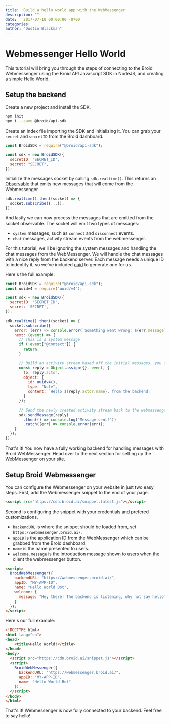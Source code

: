 ```yaml
---
title:  Build a hello world app with the WebMessenger
description: ""
date:   2017-07-10 00:00:00 -0700
categories:
author: "Dustin Blackman"
---
```


# Webmessenger Hello World

This tutorial will bring you through the steps of connecting to the Broid Webmessenger using the Broid API Javascript SDK in NodeJS, and creating a simple Hello World.

## Setup the backend

Create a new project and install the SDK.

```bash
npm init
npm i --save @broid/api-sdk
```

Create an index file importing the SDK and initializing it. You can grab your `secret` and `secretID` from the Broid dashboard.

```javascript
const BroidSDK = require("@broid/api-sdk");

const sdk = new BroidSDK({
  secretID: "SECRET_ID",
  secret: "SECRET",
});

```

Initialize the messages socket by calling `sdk.realtime()`. This returns an [Observable](http://reactivex.io/documentation/observable.html) that emits new messages that will come from the Webmessenger.

```javascript
sdk.realtime().then((socket) => {
  socket.subscribe({...});
});
```

And lastly we can now process the messages that are emitted from the socket observable. The socket will emit two types of messages:
- `system` messages, such as `connect` and `disconnect` events.
- `chat` messages, activity stream events from the webmessenger.

For this tutorial, we'll be ignoring the system messages and handling the chat messages from the WebMessenger. We will handle the chat messages with a nice reply from the backend server. Each message needs a unique ID to indentity it, so we've included [uuid](https://www.npmjs.com/package/uuid) to generate one for us.

Here's the full example:

```javascript
const BroidSDK = require("@broid/api-sdk");
const uuidv4 = require("uuid/v4");

const sdk = new BroidSDK({
  secretID: 'SECRET_ID',
  secret: 'SECRET',
});

sdk.realtime().then((socket) => {
  socket.subscribe({
    error: (err) => console.error(`Something went wrong: ${err.message}`),
    next: (event) => {
      // This is a system message
      if (!event["@context"]) {
        return;
      }

      // Build an activity stream based off the initial messages, you can also build a fresh activity stream if you wish.
      const reply = Object.assign({}, event, {
        to: reply.actor,
        object: {
          id: uuidv4(),
          type: "Note",
          content: `Hello ${reply.actor.name}, from the backend!`
        }
      });

      // Send the newly created activity stream back to the webmessenger.
      sdk.sendMessage(reply)
        .then(() => console.log("Message sent!"))
        .catch((err) => console.error(err));
    }
  });
});
```

That's it! You now have a fully working backend for handling messages with Broid WebMessenger. Head over to the next section for setting up the WebMessenger on your site.


## Setup Broid Webmessenger

You can configure the Webmessenger on your website in just two easy steps. First, add the Webmessenger snippet to the end of your page.

```html
<script src="https://cdn.broid.ai/snippet.latest.js"></script>
```

Second is configuring the snippet with your credentials and prefered customizations.

- `backendURL` is where the snippet should be loaded from, set `https://webmessenger.broid.ai/`.
- `appID` is the application ID from the WebMessenger which can be grabbed from the Broid dashboard.
- `name` is the name presented to users.
- `welcome.message` is the introduction message shown to users when the client the webmessenger button.

```html
<script>
  BroidWebMessenger({
    backendURL: "https://webmessenger.broid.ai/",
    appID: "MY-APP-ID",
    name: "Hello World Bot",
    welcome: {
      message: "Hey there! The backend is listening, why not say hello?"
    }
  });
</script>
```

Here's our full example:

```html
<!DOCTYPE html>
<html lang="en">
<head>
	<title>Hello World!</title>
</head>
<body>
  <script src="https://cdn.broid.ai/snippet.js"></script>
  <script>
    BroidWebMessenger({
      backendURL: "https://webmessenger.broid.ai/",
      appID: "MY-APP-ID",
      name: "Hello World Bot"
    });
  </script>
</body>
</html>
```

That's it! Webmessenger is now fully connected to your backend. Feel free to say hello!
